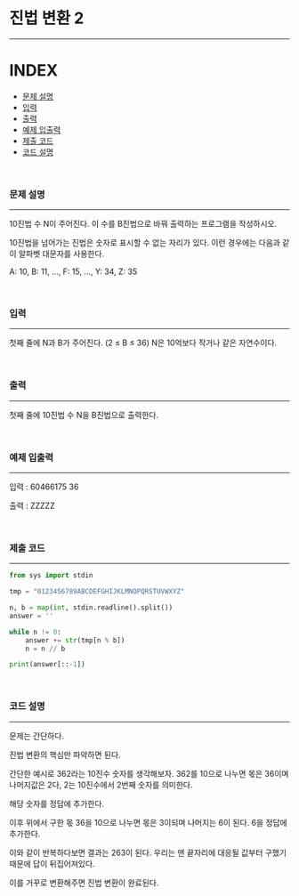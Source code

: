 # 진법 변환 2
---

# INDEX
-   [문제 설명](#문제-설명)
-   [입력](#입력)
-   [출력](#출력)
-   [예제 입출력](#예제-입출력)
-   [제출 코드](#제출-코드)
-   [코드 설명](#코드-설명)

<br>

### 문제 설명
---

10진법 수 N이 주어진다. 이 수를 B진법으로 바꿔 출력하는 프로그램을 작성하시오.

10진법을 넘어가는 진법은 숫자로 표시할 수 없는 자리가 있다. 이런 경우에는 다음과 같이 알파벳 대문자를 사용한다.

A: 10, B: 11, ..., F: 15, ..., Y: 34, Z: 35

<br>

### 입력
---

첫째 줄에 N과 B가 주어진다. (2 ≤ B ≤ 36) N은 10억보다 작거나 같은 자연수이다.

<br>

### 출력
---
첫째 줄에 10진법 수 N을 B진법으로 출력한다.

<br>

### 예제 입출력
---

입력 : 60466175 36

출력 : ZZZZZ

<br>

### 제출 코드
---
```python
from sys import stdin

tmp = "0123456789ABCDEFGHIJKLMNOPQRSTUVWXYZ"

n, b = map(int, stdin.readline().split())
answer = ''

while n != 0:
    answer += str(tmp[n % b])
    n = n // b

print(answer[::-1])

```

<br>

### 코드 설명
---

문제는 간단하다.

진법 변환의 핵심만 파악하면 된다.

간단한 예시로 362라는 10진수 숫자를 생각해보자. 362를 10으로 나누면 몫은 36이며 나머지값은 2다, 2는 10진수에서 2번째 숫자를 의미한다.

해당 숫자를 정답에 추가한다.

이후 위에서 구한 몫 36을 10으로 나누면 몫은 3이되며 나머지는 6이 된다. 6을 정답에 추가한다.

이와 같이 반복하다보면 결과는 263이 된다. 우리는 맨 끝자리에 대응될 값부터 구했기 때문에 답이 뒤집어져있다.

이를 거꾸로 변환해주면 진법 변환이 완료된다.

